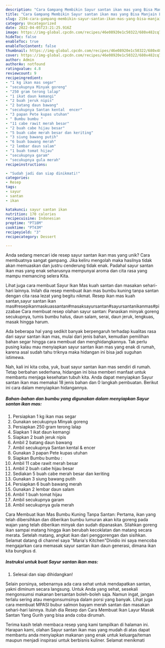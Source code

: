 ```yaml
---
description: "Cara Gampang Membikin Sayur santan ikan mas yang Bisa Manjain Lidah"
title: "Cara Gampang Membikin Sayur santan ikan mas yang Bisa Manjain Lidah"
slug: 2194-cara-gampang-membikin-sayur-santan-ikan-mas-yang-bisa-manjain-lidah
category: Uncategorized
date: 2022-04-05T23:21:25.916Z
image: https://img-global.cpcdn.com/recipes/46e08920e1c50322/680x482cq70/sayur-santan-ikan-mas-foto-resep-utama.jpg
hideToc: false
enableToc: true
enableTocContent: false
thumbnail: https://img-global.cpcdn.com/recipes/46e08920e1c50322/680x482cq70/sayur-santan-ikan-mas-foto-resep-utama.jpg
cover: https://img-global.cpcdn.com/recipes/46e08920e1c50322/680x482cq70/sayur-santan-ikan-mas-foto-resep-utama.jpg
author: Admin
authorAv: notfound
ratingvalue: 4.8
reviewcount: 9
recipeingredient:
- "1 kg ikan mas segar"
- "secukupnya Minyak goreng"
- "250 gram terong lalap"
- "1 ikat daun kemangi"
- "2 buah jeruk nipis"
- "2 batang daun bawang"
- "secukupnya Santan kental  encer"
- "3 papan Pete kupas utuhan"
- " Bumbu bumbu "
- "11 cabe rawit merah besar"
- "2 buah cabe hijau besar"
- "5 buah cabe merah besar dan keriting"
- "3 siung bawang putih"
- "6 buah bawang merah"
- "2 lembar daun salam"
- "1 buah tomat hijau"
- "secukupnya garam"
- "secukupnya gula merah"
recipeinstructions:

- "Sudah jadi dan siap dinikmati!"
categories:
- Resep
tags:
- sayur
- santan
- ikan

katakunci: sayur santan ikan 
nutrition: 170 calories
recipecuisine: Indonesian
preptime: "PT18M"
cooktime: "PT43M"
recipeyield: "3"
recipecategory: Dessert

---
```





Anda sedang mencari ide resep sayur santan ikan mas yang unik? Cara membuatnya sangat gampang. Jika keliru mengolah maka hasilnya tidak akan memuaskan dan justru cenderung tidak enak. Padahal sayur santan ikan mas yang enak seharusnya mempunyai aroma dan cita rasa yang mampu memancing selera Kita.





Lihat juga cara membuat Sayur Ikan Mas kuah santan dan masakan sehari-hari lainnya. Inilah dia resep membuat ikan mas bumbu kuning tanpa santan dengan cita rasa lezat yang begitu nikmat. Resep ikan mas kuah santan,sayur santan ikan mas#resepikanmaskuassantan#masaksayursantan#sayursantanikanmas#pizzabae Cara membuat resep olahan sayur santan: Panaskan minyak goreng secukupnya, tumis bumbu halus, daun salam, serai, daun jeruk, lengkuas, masak hingga harum.

Ada beberapa hal yang sedikit banyak berpengaruh terhadap kualitas rasa dari sayur santan ikan mas, mulai dari jenis bahan, kemudian pemilihan bahan segar hingga cara membuat dan menghidangkannya. Tak perlu pusing kalau mau menyiapkan sayur santan ikan mas yang enak di rumah, karena asal sudah tahu triknya maka hidangan ini bisa jadi suguhan istimewa.






Nah, kali ini kita coba, yuk, buat sayur santan ikan mas sendiri di rumah. Tetap berbahan sederhana, hidangan ini bisa memberi manfaat untuk membantu menjaga kesehatan tubuh kita. Anda dapat menyiapkan Sayur santan ikan mas memakai 18 jenis bahan dan 0 langkah pembuatan. Berikut ini cara dalam menyiapkan hidangannya.

<!--inarticleads1-->

##### Bahan-bahan dan bumbu yang digunakan dalam menyiapkan Sayur santan ikan mas:

1. Persiapkan 1 kg ikan mas segar
1. Gunakan secukupnya Minyak goreng
1. Persiapkan 250 gram terong lalap
1. Siapkan 1 ikat daun kemangi
1. Siapkan 2 buah jeruk nipis
1. Ambil 2 batang daun bawang
1. Ambil secukupnya Santan kental &amp; encer
1. Gunakan 3 papan Pete kupas utuhan
1. Siapkan  Bumbu bumbu :
1. Ambil 11 cabe rawit merah besar
1. Ambil 2 buah cabe hijau besar
1. Sediakan 5 buah cabe merah besar dan keriting
1. Gunakan 3 siung bawang putih
1. Persiapkan 6 buah bawang merah
1. Gunakan 2 lembar daun salam
1. Ambil 1 buah tomat hijau
1. Ambil secukupnya garam
1. Ambil secukupnya gula merah


Cara Membuat Ikan Mas Bumbu Kuning Tanpa Santan: Pertama, ikan yang telah dibersihkan dan diberikan bumbu lumuran akan kita goreng pada wajan yang telah diberikan minyak dan sudah dipanaskan. Silahkan goreng ikan sampai matang hingga ikan berubah kecoklatan dan matang secara merata. Setelah matang, angkat ikan dari penggorengan dan sisihkan. Selamat datang di channel saya &#34;Maria&#39;s Kitchen&#34;Dividio ini saya mencoba mengajarkan cara memasak sayur santan ikan daun generasi, dimana ikan kita bungkus d. 

<!--inarticleads2-->

##### Instruksi untuk buat Sayur santan ikan mas:


1. Selesai dan siap dihidangkan!

Selain porsinya, sebenarnya ada cara sehat untuk mendapatkan santan, yakni diminum secara langsung. Untuk Anda yang sehat, sesekali mengonsumsi makanan bersantan boleh-boleh saja. Namun ingat, jangan terlalu sering atau mengonsumsinya dalam porsi yang banyak. Lihat juga cara membuat MPASI bubur salmon bayam merah santan dan masakan sehari-hari lainnya. Itulah dia Resep dan Cara Membuat Ikan Layur Masak Santan Yang Gurih yang bisa anda coba dirumah. 

Terima kasih telah membaca resep yang kami tampilkan di halaman ini. Harapan kami, olahan Sayur santan ikan mas yang mudah di atas dapat membantu anda menyiapkan makanan yang enak untuk keluarga/teman maupun menjadi inspirasi untuk berbisnis kuliner. Selamat menikmati
